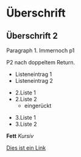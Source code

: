 # Überschrift
## Überschrift 2

Paragraph 1.
Immernoch p1

P2 nach doppeltem Return.

* Listeneintrag 1
* Listeneintrag 2

- 2.Liste 1
- 2.Liste 2
  - eingerückt

+ 3.Liste 1
+ 3.Liste 2

**Fett**
*Kursiv*

[Dies ist ein Link](http://www.github.com)
